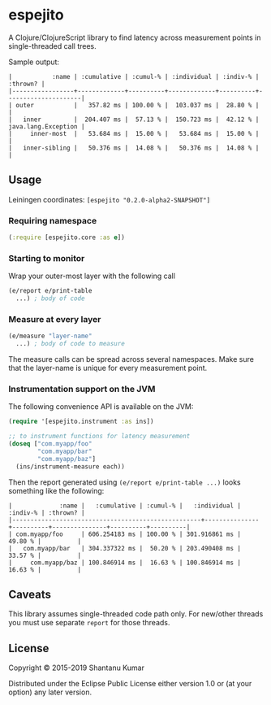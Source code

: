 # espejito

A Clojure/ClojureScript library to find latency across measurement points in single-threaded call trees.

Sample output:

```
|           :name | :cumulative | :cumul-% | :individual | :indiv-% |            :thrown? |
|-----------------+-------------+----------+-------------+----------+---------------------|
| outer           |   357.82 ms | 100.00 % |  103.037 ms |  28.80 % |                     |
|   inner         |  204.407 ms |  57.13 % |  150.723 ms |  42.12 % | java.lang.Exception |
|     inner-most  |   53.684 ms |  15.00 % |   53.684 ms |  15.00 % |                     |
|   inner-sibling |   50.376 ms |  14.08 % |   50.376 ms |  14.08 % |                     |
```

## Usage

Leiningen coordinates: `[espejito "0.2.0-alpha2-SNAPSHOT"]`

### Requiring namespace
```clojure
(:require [espejito.core :as e])
```

### Starting to monitor

Wrap your outer-most layer with the following call

```clojure
(e/report e/print-table
  ...) ; body of code
```

### Measure at every layer

```clojure
(e/measure "layer-name"
  ...) ; body of code to measure
```

The measure calls can be spread across several namespaces. Make sure that the layer-name is unique for every
measurement point.

### Instrumentation support on the JVM

The following convenience API is available on the JVM:

```clojure
(require '[espejito.instrument :as ins])

;; to instrument functions for latency measurement
(doseq ["com.myapp/foo"
        "com.myapp/bar"
        "com.myapp/baz"]
  (ins/instrument-measure each))
```

Then the report generated using `(e/report e/print-table ...)` looks
something like the following:

```
|             :name |   :cumulative | :cumul-% |   :individual | :indiv-% | :thrown? |
|----------------------------------------------------+---------------+----------+---------------+----------+----------|
| com.myapp/foo     | 606.254183 ms | 100.00 % | 301.916861 ms |  49.80 % |          |
|   com.myapp/bar   | 304.337322 ms |  50.20 % | 203.490408 ms |  33.57 % |          |
|     com.myapp/baz | 100.846914 ms |  16.63 % | 100.846914 ms |  16.63 % |          |
```

## Caveats

This library assumes single-threaded code path only. For new/other threads you must use separate `report` for those
threads.

## License

Copyright © 2015-2019 Shantanu Kumar

Distributed under the Eclipse Public License either version 1.0 or (at
your option) any later version.
